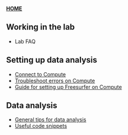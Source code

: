 **[HOME](https://github.com/natmegsweden/NatMEG_Wiki/wiki)**

## Working in the lab
* Lab FAQ
## Setting up data analysis
* [Connect to Compute](https://github.com/natmegsweden/NatMEG_Wiki/wiki/Connect-to-Compute)
* [Troubleshoot errors on Compute](https://github.com/natmegsweden/NatMEG_Wiki/wiki/Troubleshooting-errors-on-Compute)
* [Guide for setting up Freesurfer on Compute](https://github.com/natmegsweden/NatMEG_Wiki/wiki/Guide-for-setting-up-Freesurfer-on-Compute)

## Data analysis
* [General tips for data analysis](https://github.com/natmegsweden/meeg_course/blob/master/tutorial_00_tips_for_writing_scripts.md)
* [Useful code snippets](https://github.com/natmegsweden/NatMEG_Wiki/wiki/Useful-code-snippets)
